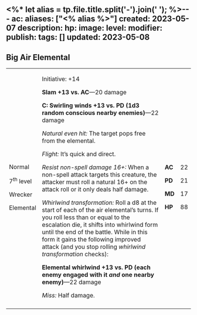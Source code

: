 <%* let alias = tp.file.title.split('-').join(' '); %>---
ac: 
aliases: ["<% alias %>"]
created: 2023-05-07
description: 
hp: 
image: 
level: 
modifier: 
publish: 
tags: []
updated: 2023-05-08
---

## Big Air Elemental

<table>
<colgroup>
<col style="width: 16%" />
<col style="width: 72%" />
<col style="width: 5%" />
<col style="width: 5%" />
</colgroup>
<tbody>
<tr class="odd">
<td><p>Normal</p>
<p>7<sup>th</sup> level</p>
<p>Wrecker</p>
<p>Elemental</p></td>
<td><p>Initiative: +14</p>
<p><strong>Slam +13 vs. AC</strong>—20 damage</p>
<p><strong>C: Swirling winds +13 vs. PD (1d3 random conscious nearby
enemies)</strong>—22 damage</p>
<p><em>Natural even hit:</em> The target pops free from the
elemental.</p>
<p><em>Flight:</em> It’s quick and direct.</p>
<p><em>Resist non-spell damage 16+:</em> When a non-spell attack targets
this creature, the attacker must roll a natural 16+ on the attack roll
or it only deals half damage.</p>
<p><em>Whirlwind transformation:</em> Roll a d8 at the start of each of
the air elemental’s turns. If you roll less than or equal to the
escalation die, it shifts into whirlwind form until the end of the
battle. While in this form it gains the following improved attack (and
you stop rolling <em>whirlwind transformation</em> checks):</p>
<p><strong>Elemental whirlwind +13 vs. PD (each enemy engaged with it
<em>and</em> one nearby enemy)</strong>—22 damage</p>
<p><em>Miss:</em> Half damage.</p></td>
<td><p><strong>AC</strong></p>
<p><strong>PD</strong></p>
<p><strong>MD</strong></p>
<p><strong>HP</strong></p></td>
<td><p>22</p>
<p>21</p>
<p>17</p>
<p>88</p></td>
</tr>
<tr class="even">
<td></td>
<td></td>
<td></td>
<td></td>
</tr>
</tbody>
</table>
